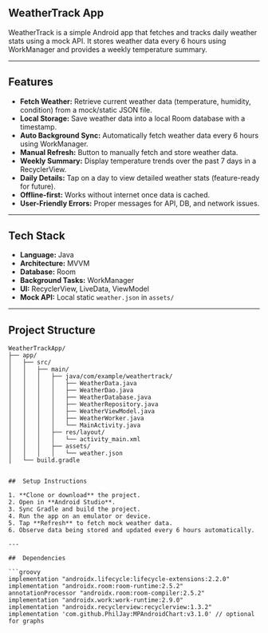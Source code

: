 ## WeatherTrack App

WeatherTrack is a simple Android app that fetches and tracks daily weather stats using a mock API. It stores weather data every 6 hours using WorkManager and provides a weekly temperature summary.

---

##  Features

- **Fetch Weather:** Retrieve current weather data (temperature, humidity, condition) from a mock/static JSON file.
- **Local Storage:** Save weather data into a local Room database with a timestamp.
- **Auto Background Sync:** Automatically fetch weather data every 6 hours using WorkManager.
- **Manual Refresh:** Button to manually fetch and store weather data.
- **Weekly Summary:** Display temperature trends over the past 7 days in a RecyclerView.
- **Daily Details:** Tap on a day to view detailed weather stats (feature-ready for future).
- **Offline-first:** Works without internet once data is cached.
- **User-Friendly Errors:** Proper messages for API, DB, and network issues.

---

##  Tech Stack

- **Language:** Java  
- **Architecture:** MVVM  
- **Database:** Room  
- **Background Tasks:** WorkManager  
- **UI:** RecyclerView, LiveData, ViewModel  
- **Mock API:** Local static `weather.json` in `assets/`

---

##  Project Structure

```plaintext
WeatherTrackApp/
├── app/
│   ├── src/
│   │   ├── main/
│   │   │   ├── java/com/example/weathertrack/
│   │   │   │   ├── WeatherData.java
│   │   │   │   ├── WeatherDao.java
│   │   │   │   ├── WeatherDatabase.java
│   │   │   │   ├── WeatherRepository.java
│   │   │   │   ├── WeatherViewModel.java
│   │   │   │   ├── WeatherWorker.java
│   │   │   │   └── MainActivity.java
│   │   │   ├── res/layout/
│   │   │   │   └── activity_main.xml
│   │   │   ├── assets/
│   │   │   │   └── weather.json
│   └── build.gradle


##  Setup Instructions

1. **Clone or download** the project.
2. Open in **Android Studio**.
3. Sync Gradle and build the project.
4. Run the app on an emulator or device.
5. Tap **Refresh** to fetch mock weather data.
6. Observe data being stored and updated every 6 hours automatically.

---

##  Dependencies

```groovy
implementation "androidx.lifecycle:lifecycle-extensions:2.2.0"
implementation "androidx.room:room-runtime:2.5.2"
annotationProcessor "androidx.room:room-compiler:2.5.2"
implementation "androidx.work:work-runtime:2.9.0"
implementation "androidx.recyclerview:recyclerview:1.3.2"
implementation 'com.github.PhilJay:MPAndroidChart:v3.1.0' // optional for graphs
